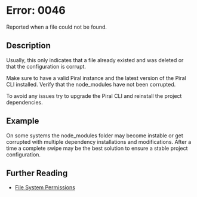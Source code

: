 # Error: 0046

Reported when a file could not be found.

## Description

Usually, this only indicates that a file already existed and was deleted or
that the configuration is corrupt.

Make sure to have a valid Piral instance and the latest version of the Piral
CLI installed. Verify that the node_modules have not been corrupted.

To avoid any issues try to upgrade the Piral CLI and reinstall the project
dependencies.

## Example

On some systems the node_modules folder may become instable or get corrupted
with multiple dependency installations and modifications. After a time a
complete swipe may be the best solution to ensure a stable project
configuration.

## Further Reading

- [File System Permissions](https://en.wikipedia.org/wiki/File_system_permissions)
